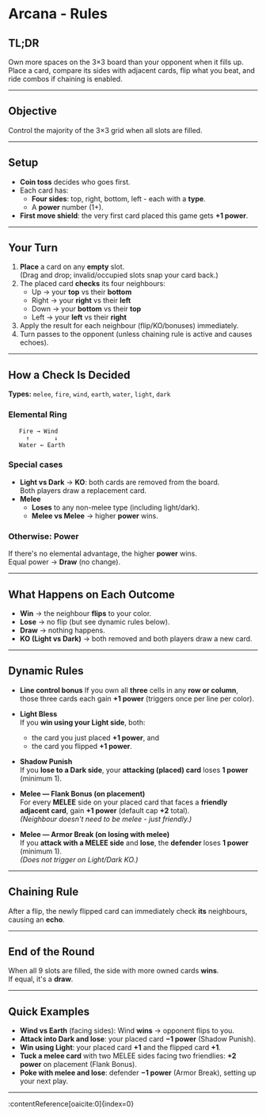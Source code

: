# Arcana - Rules

## TL;DR
Own more spaces on the 3×3 board than your opponent when it fills up.  
Place a card, compare its sides with adjacent cards, flip what you beat, and ride combos if chaining is enabled.

---

## Objective
Control the majority of the 3×3 grid when all slots are filled.

---

## Setup
- **Coin toss** decides who goes first.
- Each card has:
  - **Four sides**: top, right, bottom, left - each with a **type**.
  - A **power** number (1+).
- **First move shield**: the very first card placed this game gets **+1 power**.

---

## Your Turn
1. **Place** a card on any **empty** slot.  
   (Drag and drop; invalid/occupied slots snap your card back.)
2. The placed card **checks** its four neighbours:
   - Up    -> your **top** vs their **bottom**
   - Right -> your **right** vs their **left**
   - Down  -> your **bottom** vs their **top**
   - Left  -> your **left** vs their **right**
3. Apply the result for each neighbour (flip/KO/bonuses) immediately.
4. Turn passes to the opponent (unless chaining rule is active and causes echoes).

---

## How a Check Is Decided

**Types:** `melee`, `fire`, `wind`, `earth`, `water`, `light`, `dark`

### Elemental Ring

```
   Fire → Wind
     ↑       ↓
   Water ← Earth
```

### Special cases
- **Light vs Dark** -> **KO**: both cards are removed from the board.  
  Both players draw a replacement card.
- **Melee**
  - **Loses** to any non-melee type (including light/dark).
  - **Melee vs Melee** -> higher **power** wins.

### Otherwise: Power
If there's no elemental advantage, the higher **power** wins.  
Equal power -> **Draw** (no change).

---

## What Happens on Each Outcome
- **Win** -> the neighbour **flips** to your color.
- **Lose** -> no flip (but see dynamic rules below).
- **Draw** -> nothing happens.
- **KO (Light vs Dark)** -> both removed and both players draw a new card.

---

## Dynamic Rules

- **Line control bonus**
  If you own all **three** cells in any **row or column**, those three cards each gain **+1 power** (triggers once per line per color).

- **Light Bless**  
  If you **win using your Light side**, both:
  - the card you just placed **+1 power**, and
  - the card you flipped **+1 power**.

- **Shadow Punish**  
  If you **lose to a Dark side**, your **attacking (placed) card** loses **1 power** (minimum 1).

- **Melee — Flank Bonus (on placement)**  
  For every **MELEE** side on your placed card that faces a **friendly adjacent card**, gain **+1 power** (default cap **+2** total).  
  *(Neighbour doesn't need to be melee - just friendly.)*

- **Melee — Armor Break (on losing with melee)**  
  If you **attack with a MELEE side** and **lose**, the **defender** loses **1 power** (minimum 1).  
  *(Does not trigger on Light/Dark KO.)*

---

## Chaining Rule
After a flip, the newly flipped card can immediately check **its** neighbours, causing an **echo**.

---

## End of the Round
When all 9 slots are filled, the side with more owned cards **wins**.  
If equal, it's a **draw**.

---

## Quick Examples

- **Wind vs Earth** (facing sides): Wind **wins** -> opponent flips to you.  
- **Attack into Dark and lose**: your placed card **−1 power** (Shadow Punish).  
- **Win using Light**: your placed card **+1** and the flipped card **+1**.  
- **Tuck a melee card** with two MELEE sides facing two friendlies: **+2 power** on placement (Flank Bonus).  
- **Poke with melee and lose**: defender **−1 power** (Armor Break), setting up your next play.

---

 ​:contentReference[oaicite:0]{index=0}​
